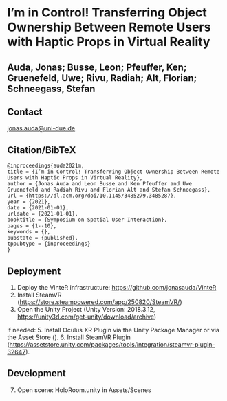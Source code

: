 # I’m in Control! Transferring Object Ownership Between Remote Users with Haptic Props in Virtual Reality

## Auda, Jonas; Busse, Leon; Pfeuffer, Ken; Gruenefeld, Uwe; Rivu, Radiah; Alt, Florian; Schneegass, Stefan

## Contact
jonas.auda@uni-due.de

## Citation/BibTeX

```
@inproceedings{auda2021m,
title = {I’m in Control! Transferring Object Ownership Between Remote Users with Haptic Props in Virtual Reality},
author = {Jonas Auda and Leon Busse and Ken Pfeuffer and Uwe Gruenefeld and Radiah Rivu and Florian Alt and Stefan Schneegass},
url = {https://dl.acm.org/doi/10.1145/3485279.3485287},
year = {2021},
date = {2021-01-01},
urldate = {2021-01-01},
booktitle = {Symposium on Spatial User Interaction},
pages = {1--10},
keywords = {},
pubstate = {published},
tppubtype = {inproceedings}
}

```

## Deployment

1. Deploy the VinteR infrastructure: https://github.com/jonasauda/VinteR
2. Install SteamVR (https://store.steampowered.com/app/250820/SteamVR/)
3. Open the Unity Project (Unity Version: 2018.3.12, https://unity3d.com/get-unity/download/archive)

if needed: 
5. Install Oculus XR Plugin via the Unity Package Manager or via the Asset Store ().
6. Install SteamVR Plugin (https://assetstore.unity.com/packages/tools/integration/steamvr-plugin-32647).


## Development

7. Open scene: HoloRoom.unity in Assets/Scenes
